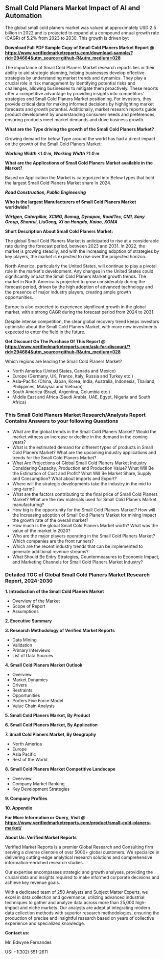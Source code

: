 <h2>Small Cold Planers Market Impact of AI and Automation</h2><p>The global small cold planers market was valued at approximately USD 2.5 billion in 2022 and is projected to expand at a compound annual growth rate (CAGR) of 5.2% from 2023 to 2030. This growth is driven byt</p><p id="" class=""><strong>Download Full PDF Sample Copy of Small Cold Planers Market Report @ <a href="https://www.verifiedmarketreports.com/download-sample/?rid=294664&utm_source=github-R&utm_medium=028" target="_blank">https://www.verifiedmarketreports.com/download-sample/?rid=294664&utm_source=github-R&utm_medium=028</a></strong></p><p>The importance of&nbsp;Small Cold Planers Market research reports lies in their ability to aid strategic planning, helping businesses develop effective strategies by understanding market trends and dynamics. They play a crucial role in risk management by identifying potential risks and challenges, allowing businesses to mitigate them proactively. These reports offer a competitive advantage by providing insights into competitors' strategies and Small Cold Planers Market positioning. For investors, they provide critical data for making informed decisions by highlighting market forecasts and growth potential. Additionally, market research reports guide product development by understanding consumer needs and preferences, ensuring products meet market demands and drive business growth.</p><p><strong>What are the&nbsp;Type driving the growth of the Small Cold Planers Market?</strong></p><p id="" class="">Growing demand for below Type around the world has had a direct impact on the growth of the Small Cold Planers Market:</p><em><strong>Working Width <1.0 m, Working Width ?1.0 m</strong></em></p><strong>What are the&nbsp;Applications&nbsp;of Small Cold Planers Market available in the Market?</strong></p><p id="" class="">Based on Application the Market is categorized into Below types that held the largest Small Cold Planers Market share In 2024.</p><em><strong>Road Construction, Public Engineering</strong></em></p><strong>Who is the largest Manufacturers of Small Cold Planers Market worldwide?</strong></p><p><em><strong>Wirtgen, Caterpillar, XCMG, Bomag, Dynapac, RoadTec, CMI, Sany Group, Shantui, LiuGong, Xi'an Hongda, Kaiao, XGMA</strong></em></p><p id="" class=""><strong>Short Description About Small Cold Planers Market:</strong></p><p>The global Small Cold Planers Market is anticipated to rise at a considerable rate during the forecast period, between 2023 and 2031. In 2022, the market is growing steadily, and with the increasing adoption of strategies by key players, the market is expected to rise over the projected horizon.</p><p>North America, particularly the United States, will continue to play a pivotal role in the market's development. Any changes in the United States could significantly impact the Small Cold Planers Market growth trends. The market in North America is projected to grow considerably during the forecast period, driven by the high adoption of advanced technology and the presence of major industry players, creating ample growth opportunities.</p><p>Europe is also expected to experience significant growth in the global market, with a strong CAGR during the forecast period from 2024 to 2031.</p><p>Despite intense competition, the clear global recovery trend keeps investors optimistic about the Small Cold Planers Market, with more new investments expected to enter the field in the future.</p><p id="" class=""><strong>Get Discount On The Purchase Of This Report @ <a href="https://www.verifiedmarketreports.com/ask-for-discount/?rid=294664&utm_source=github-R&utm_medium=028" target="_blank">https://www.verifiedmarketreports.com/ask-for-discount/?rid=294664&utm_source=github-R&utm_medium=028</a></strong></p>Which regions are leading the Small Cold Planers Market?</p><ul><li>North America (United States, Canada and Mexico)</li><li>Europe (Germany, UK, France, Italy, Russia and Turkey etc.)</li><li>Asia-Pacific (China, Japan, Korea, India, Australia, Indonesia, Thailand, Philippines, Malaysia and Vietnam)</li><li>South America (Brazil, Argentina, Columbia etc.)</li><li>Middle East and Africa (Saudi Arabia, UAE, Egypt, Nigeria and South Africa)</li></ul><h3 id="" class="">This Small Cold Planers Market Research/Analysis Report Contains Answers to your following Questions</h3><ul><li>What are the global trends in the Small Cold Planers Market? Would the market witness an increase or decline in the demand in the coming years?</li><li>What is the estimated demand for different types of products in Small Cold Planers Market? What are the upcoming industry applications and trends for the Small Cold Planers Market?</li><li>What Are Projections of Global Small Cold Planers Market Industry Considering Capacity, Production and Production Value? What Will Be the Estimation of Cost and Profit? What Will Be Market Share, Supply and Consumption? What about imports and Export?</li><li>Where will the strategic developments take the industry in the mid to long-term?</li><li>What are the factors contributing to the final price of Small Cold Planers Market? What are the raw materials used for Small Cold Planers Market manufacturing?</li><li>How big is the opportunity for the Small Cold Planers Market? How will the increasing adoption of Small Cold Planers Market for mining impact the growth rate of the overall market?</li><li>How much is the global Small Cold Planers Market worth? What was the value of the market In 2020?</li><li>Who are the major players operating in the Small Cold Planers Market? Which companies are the front runners?</li><li>Which are the recent industry trends that can be implemented to generate additional revenue streams?</li><li>What Should Be Entry Strategies, Countermeasures to Economic Impact, and Marketing Channels for Small Cold Planers Market Industry?</li></ul><h3 id="" class="">Detailed TOC of Global Small Cold Planers Market Research Report, 2024-2030</h3><p id="" class=""><strong>1. Introduction of the Small Cold Planers Market</strong></p><ul><li>Overview of the Market</li><li>Scope of Report</li><li>Assumptions</li></ul><p id="" class=""><strong>2. Executive Summary</strong></p><p id="" class=""><strong>3. Research Methodology of Verified Market Reports</strong></p><ul><li>Data Mining</li><li>Validation</li><li>Primary Interviews</li><li>List of Data Sources</li></ul><p id="" class=""><strong>4. Small Cold Planers Market Outlook</strong></p><ul><li>Overview</li><li>Market Dynamics</li><li>Drivers</li><li>Restraints</li><li>Opportunities</li><li>Porters Five Force Model</li><li>Value Chain Analysis</li></ul><p id="" class=""><strong>5. Small Cold Planers Market, By Product</strong></p><p id="" class=""><strong>6. Small Cold Planers Market, By Application</strong></p><p id="" class=""><strong>7. Small Cold Planers Market, By Geography</strong></p><ul><li>North America</li><li>Europe</li><li>Asia Pacific</li><li>Rest of the World</li></ul><p id="" class=""><strong>8. Small Cold Planers Market Competitive Landscape</strong></p><ul><li>Overview</li><li>Company Market Ranking</li><li>Key Development Strategies</li></ul><p id="" class=""><strong>9. Company Profiles</strong></p><p id="" class=""><strong>10. Appendix</strong></p><p id="" class=""><strong>For More Information or Query, Visit @ <a href="https://www.verifiedmarketreports.com/product/small-cold-planers-market/" target="_blank">https://www.verifiedmarketreports.com/product/small-cold-planers-market/</a></strong></p><p id="" class=""><strong>About Us: Verified Market Reports</strong></p><p id="" class="">Verified Market Reports is a premier Global Research and Consulting firm serving a diverse clientele of over 5000+ global customers. We specialize in delivering cutting-edge analytical research solutions and comprehensive information-enriched research studies.</p><p id="" class="">Our expertise encompasses strategic and growth analyses, providing the crucial data and insights required to make informed corporate decisions and achieve key revenue goals.</p><p id="" class="">With a dedicated team of 250 Analysts and Subject Matter Experts, we excel in data collection and governance, utilizing advanced industrial techniques to gather and analyze data across more than 25,000 high-impact and niche markets. Our analysts are adept at integrating modern data collection methods with superior research methodologies, ensuring the production of precise and insightful research based on years of collective experience and specialized knowledge.</p><p id="" class=""><strong>Contact us:</strong></p><p id="" class="">Mr. Edwyne Fernandes</p><p id="" class="">US: +1(302) 551-2611</p>